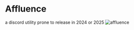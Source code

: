 # Affluence
a discord utility prone to release in 2024 or 2025
![affluence](https://github.com/user-attachments/assets/a8f315f9-a2f7-4727-91a9-8588faaeedfe)
